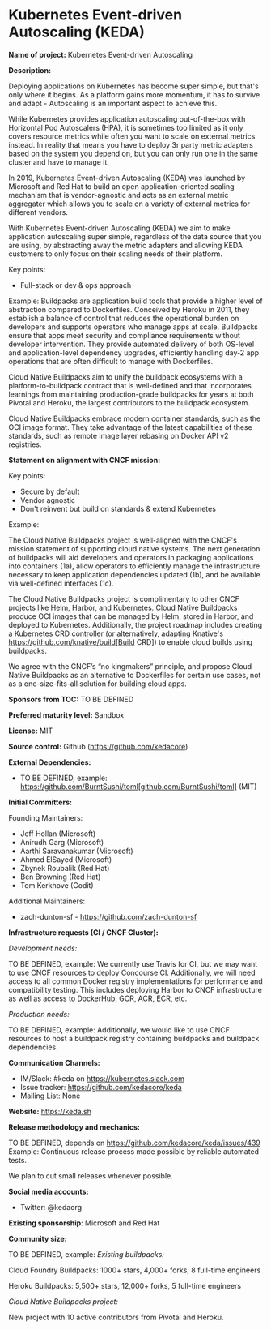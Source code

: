 Kubernetes Event-driven Autoscaling (KEDA)
===

**Name of project:** Kubernetes Event-driven Autoscaling

**Description:**

Deploying applications on Kubernetes has become super simple, but that's only where it begins. As a platform gains more momentum, it has to survive and adapt - Autoscaling is an important aspect to achieve this.

While Kubernetes provides application autoscaling out-of-the-box with Horizontal Pod Autoscalers (HPA), it is sometimes too limited as it only covers resource metrics while often you want to scale on external metrics instead. In reality that means you have to deploy 3r party metric adapters based on the system you depend on, but you can only run one in the same cluster and have to manage it.

In 2019, Kubernetes Event-driven Autoscaling (KEDA) was launched by Microsoft and Red Hat to build an open application-oriented scaling mechanism that is vendor-agnostic and acts as an external metric aggregater which allows you to scale on a variety of external metrics for different vendors. 

With Kubernetes Event-driven Autoscaling (KEDA) we aim to make application autoscaling super simple, regardless of the data source that you are using, by abstracting away the metric adapters and allowing KEDA customers to only focus on their scaling needs of their platform.

Key points:
  - Full-stack or dev & ops approach

Example:
  Buildpacks are application build tools that provide a higher level of abstraction compared to Dockerfiles.
  Conceived by Heroku in 2011, they establish a balance of control that reduces the operational burden on developers and supports operators who manage apps at scale.
  Buildpacks ensure that apps meet security and compliance requirements without developer intervention.
  They provide automated delivery of both OS-level and application-level dependency upgrades, efficiently handling day-2 app operations that are often difficult to manage with Dockerfiles.

  Cloud Native Buildpacks aim to unify the buildpack ecosystems with a platform-to-buildpack contract that is well-defined and that incorporates learnings from maintaining production-grade buildpacks for years at both Pivotal and Heroku, the largest contributors to the buildpack ecosystem.

  Cloud Native Buildpacks embrace modern container standards, such as the OCI image format.
  They take advantage of the latest capabilities of these standards, such as remote image layer rebasing on Docker API v2 registries.

**Statement on alignment with CNCF mission:**

Key points:
  - Secure by default
  - Vendor agnostic
  - Don't reinvent but build on standards & extend Kubernetes

Example:

  The Cloud Native Buildpacks project is well-aligned with the CNCF's mission statement of supporting cloud native systems.
  The next generation of buildpacks will aid developers and operators in packaging applications into containers (1a), allow operators to efficiently manage the infrastructure necessary to keep application dependencies updated (1b), and be available via well-defined interfaces (1c).

  The Cloud Native Buildpacks project is complimentary to other CNCF projects like Helm, Harbor, and Kubernetes.
  Cloud Native Buildpacks produce OCI images that can be managed by Helm, stored in Harbor, and deployed to Kubernetes.
  Additionally, the project roadmap includes creating a Kubernetes CRD controller (or alternatively, adapting Knative's https://github.com/knative/build[Build CRD]) to enable cloud builds using buildpacks.

  We agree with the CNCF’s “no kingmakers” principle, and propose Cloud Native Buildpacks as an alternative to Dockerfiles for certain use cases, not as a one-size-fits-all solution for building cloud apps.

**Sponsors from TOC:** TO BE DEFINED

**Preferred maturity level:** Sandbox

**License:** MIT

**Source control:** Github (https://github.com/kedacore)

**External Dependencies:**

  * TO BE DEFINED, example: https://github.com/BurntSushi/toml[github.com/BurntSushi/toml] (MIT)

**Initial Committers:**

Founding Maintainers:

 * Jeff Hollan (Microsoft)
 * Anirudh Garg (Microsoft)
 * Aarthi Saravanakumar (Microsoft)
 * Ahmed ElSayed (Microsoft)
 * Zbynek Roubalik (Red Hat)
 * Ben Browning (Red Hat)
 * Tom Kerkhove (Codit)

Additional Maintainers:

 * zach-dunton-sf - https://github.com/zach-dunton-sf

**Infrastructure requests (CI / CNCF Cluster):**

*Development needs:*

TO BE DEFINED, example:
  We currently use Travis for CI, but we may want to use CNCF resources to deploy Concourse CI.
  Additionally, we will need access to all common Docker registry implementations for performance and compatibility testing.
  This includes deploying Harbor to CNCF infrastructure as well as access to DockerHub, GCR, ACR, ECR, etc.

*Production needs:*

TO BE DEFINED, example:
  Additionally, we would like to use CNCF resources to host a buildpack registry containing buildpacks and buildpack dependencies.

**Communication Channels:**

* IM/Slack: #keda on https://kubernetes.slack.com
* Issue tracker: https://github.com/kedacore/keda
* Mailing List: None

**Website:** https://keda.sh

**Release methodology and mechanics:**

TO BE DEFINED, depends on https://github.com/kedacore/keda/issues/439
Example:
  Continuous release process made possible by reliable automated tests.

  We plan to cut small releases whenever possible.

**Social media accounts:**

 * Twitter: @kedaorg

**Existing sponsorship**: Microsoft and Red Hat

**Community size:**

TO BE DEFINED, example:
  *Existing buildpacks:*

  Cloud Foundry Buildpacks:
  1000+ stars, 4,000+ forks, 8 full-time engineers

  Heroku Buildpacks:
  5,500+ stars, 12,000+ forks, 5 full-time engineers

  *Cloud Native Buildpacks project:*

  New project with 10 active contributors from Pivotal and Heroku.